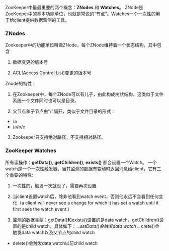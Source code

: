 ZooKeeper中最最重要的两个概念：**ZNodes** 和 **Watches**。
ZNode是ZooKeeper中的基本功能单位，也就是常说的“节点”。Watches一个一次性的用于给client提供数据监测的工具。

### ZNodes
Zookeeper中的功能单位叫做ZNode，每个ZNode维持着一个状态结构，其中包含

1. 数据变更的版本号

2. ACL(Access Control List)变更的版本号

Znode的特性：

1. 在Zookeeper中，每个ZNode可以有儿子，由此构成树状结构。这类似于文件系统一个文件同时也可以是目录。

2. 父节点和子节点由"/"隔开，类似于文件目录的形式：
* /a
* /a/b/c
3. Zookeeper只支持绝对路径，不支持相对路径。

### ZooKeeper Watches
所有读操作：**getData()**, **getChildren()**, **exists()** 都会设置一个Watch。
一个watch是一个一次性触发器，当其监测的数据有变动时返回消息给client，它有三个重要的特性:

1. 一次性的，触发一次就没了，需要再次设置

2. 当client设置watch后，除非他看到watch event，否则他永远不会看到任何变化（a client will never see a change for which it has set a watch until it first sees the watch event.）

3. 监测的数据类型：getData()和exists()设置的是data watch，getChildren()设置的是child watch。具体如下：
..*setData()会触发data watch
..* crete()会触发data watch以及父节点的child watch
+ delete()会触发data watch以前child watch
